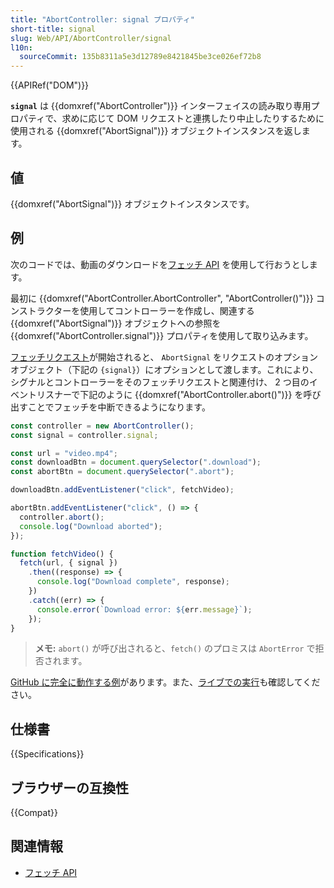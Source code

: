 ```yaml
---
title: "AbortController: signal プロパティ"
short-title: signal
slug: Web/API/AbortController/signal
l10n:
  sourceCommit: 135b8311a5e3d12789e8421845be3ce026ef72b8
---
```


{{APIRef("DOM")}}

**`signal`** は {{domxref("AbortController")}} インターフェイスの読み取り専用プロパティで、求めに応じて DOM リクエストと連携したり中止したりするために使用される {{domxref("AbortSignal")}} オブジェクトインスタンスを返します。

## 値

{{domxref("AbortSignal")}} オブジェクトインスタンスです。

## 例

次のコードでは、動画のダウンロードを[フェッチ API](/ja/docs/Web/API/Fetch_API) を使用して行おうとします。

最初に {{domxref("AbortController.AbortController", "AbortController()")}} コンストラクターを使用してコントローラーを作成し、関連する {{domxref("AbortSignal")}} オブジェクトへの参照を {{domxref("AbortController.signal")}} プロパティを使用して取り込みます。

[フェッチリクエスト](/ja/docs/Web/API/fetch)が開始されると、 `AbortSignal` をリクエストのオプションオブジェクト（下記の `{signal}`）にオプションとして渡します。これにより、シグナルとコントローラーをそのフェッチリクエストと関連付け、 2 つ目のイベントリスナーで下記のように {{domxref("AbortController.abort()")}} を呼び出すことでフェッチを中断できるようになります。

```js
const controller = new AbortController();
const signal = controller.signal;

const url = "video.mp4";
const downloadBtn = document.querySelector(".download");
const abortBtn = document.querySelector(".abort");

downloadBtn.addEventListener("click", fetchVideo);

abortBtn.addEventListener("click", () => {
  controller.abort();
  console.log("Download aborted");
});

function fetchVideo() {
  fetch(url, { signal })
    .then((response) => {
      console.log("Download complete", response);
    })
    .catch((err) => {
      console.error(`Download error: ${err.message}`);
    });
}
```

> **メモ:** `abort()` が呼び出されると、`fetch()` のプロミスは `AbortError` で拒否されます。

[GitHub に完全に動作する例](https://github.com/mdn/dom-examples/tree/main/abort-api)があります。また、[ライブでの実行](https://mdn.github.io/dom-examples/abort-api/)も確認してください。

## 仕様書

{{Specifications}}

## ブラウザーの互換性

{{Compat}}

## 関連情報

- [フェッチ API](/ja/docs/Web/API/Fetch_API)

